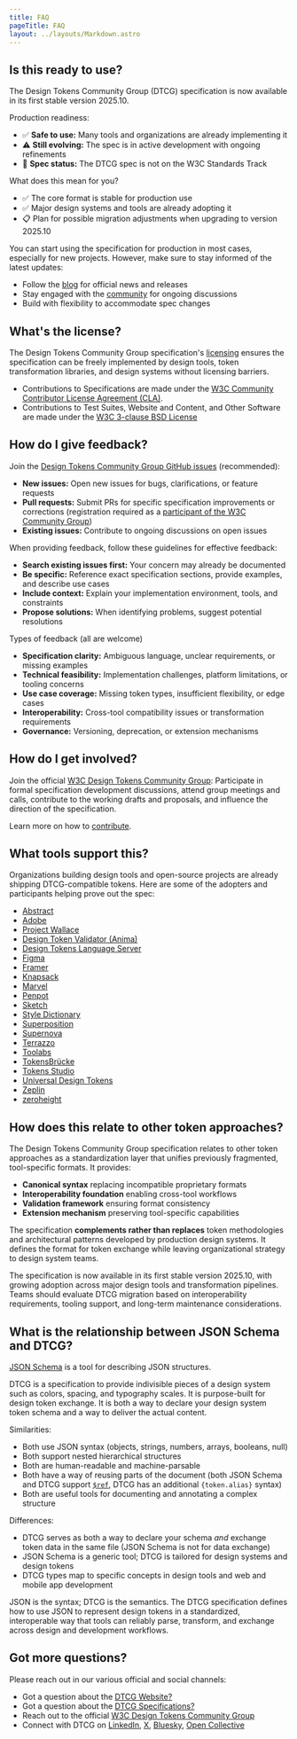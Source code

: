 ```yaml
---
title: FAQ
pageTitle: FAQ
layout: ../layouts/Markdown.astro
---
```


## Is this ready to use?

The Design Tokens Community Group (DTCG) specification is now available in its first stable version 2025.10.

Production readiness:

- ✅ **Safe to use:** Many tools and organizations are already implementing it
- ⚠️ **Still evolving:** The spec is in active development with ongoing refinements
- 📝 **Spec status:** The DTCG spec is not on the W3C Standards Track

What does this mean for you?

- ✅ The core format is stable for production use
- ✅ Major design systems and tools are already adopting it
- 📋 Plan for possible migration adjustments when upgrading to version 2025.10

You can start using the specification for production in most cases, especially for new projects. However, make sure to stay informed of the latest updates:

- Follow the [blog](/blog/) for official news and releases
- Stay engaged with the [community](https://github.com/design-tokens/community-group/issues) for ongoing discussions
- Build with flexibility to accommodate spec changes

## What's the license?

The Design Tokens Community Group specification's [licensing](https://github.com/design-tokens/community-group/blob/main/LICENSE.md) ensures the specification can be freely implemented by design tools, token transformation libraries, and design systems without licensing barriers.

- Contributions to Specifications are made under the [W3C Community Contributor License Agreement (CLA)](https://www.w3.org/community/about/agreements/cla/).
- Contributions to Test Suites, Website and Content, and Other Software are made under the [W3C 3-clause BSD License](https://www.w3.org/Consortium/Legal/2008/03-bsd-license.html)

## How do I give feedback?

Join the [Design Tokens Community Group GitHub issues](https://github.com/design-tokens/community-group) (recommended):

- **New issues:** Open new issues for bugs, clarifications, or feature requests
- **Pull requests:** Submit PRs for specific specification improvements or corrections (registration required as a [participant of the W3C Community Group](https://www.w3.org/community/design-tokens/))
- **Existing issues:** Contribute to ongoing discussions on open issues

When providing feedback, follow these guidelines for effective feedback:

- **Search existing issues first:** Your concern may already be documented
- **Be specific:** Reference exact specification sections, provide examples, and describe use cases
- **Include context:** Explain your implementation environment, tools, and constraints
- **Propose solutions:** When identifying problems, suggest potential resolutions

Types of feedback (all are welcome)

- **Specification clarity:** Ambiguous language, unclear requirements, or missing examples
- **Technical feasibility:** Implementation challenges, platform limitations, or tooling concerns
- **Use case coverage:** Missing token types, insufficient flexibility, or edge cases
- **Interoperability:** Cross-tool compatibility issues or transformation requirements
- **Governance:** Versioning, deprecation, or extension mechanisms

## How do I get involved?

Join the official [W3C Design Tokens Community Group](https://www.w3.org/community/design-tokens/): Participate in formal specification development discussions, attend group meetings and calls, contribute to the working drafts and proposals, and influence the direction of the specification.

Learn more on how to [contribute](../contribute/).

## What tools support this?

Organizations building design tools and open-source projects are already shipping DTCG-compatible tokens. Here are some of the adopters and participants helping prove out the spec:

- [Abstract](https://abstract.com)
- [Adobe](https://adobe.com)
- [Project Wallace](https://www.github.com/projectwallace/css-design-tokens/)
- [Design Token Validator (Anima)](https://www.animaapp.github.io/design-token-validator-site/)
- [Design Tokens Language Server](https://www.github.com/bennypowers/design-tokens-language-server)
- [Figma](https://www.figma.com)
- [Framer](https://www.framer.com)
- [Knapsack](https://www.knapsack.cloud)
- [Marvel](https://www.marvelapp.com)
- [Penpot](https://www.penpot.com)
- [Sketch](https://www.sketch.com)
- [Style Dictionary](https://www.styledictionary.com)
- [Superposition](https://www.superposition.design)
- [Supernova](https://www.supernova.ion)
- [Terrazzo](https://www.terrazzo.app)
- [Toolabs](https://www.toolabs.com)
- [TokensBrücke](https://www.figma.com/community/plugin/1254538877056388290)
- [Tokens Studio](https://www.tokens.studio)
- [Universal Design Tokens](https://www.github.com/universal-design-tokens/udt)
- [Zeplin](https://www.zeplin.io)
- [zeroheight](https://www.zeroheight.com)

## How does this relate to other token approaches?

The Design Tokens Community Group specification relates to other token approaches as a standardization layer that unifies previously fragmented, tool-specific formats. It provides:

- **Canonical syntax** replacing incompatible proprietary formats
- **Interoperability foundation** enabling cross-tool workflows
- **Validation framework** ensuring format consistency
- **Extension mechanism** preserving tool-specific capabilities

The specification **complements rather than replaces** token methodologies and architectural patterns developed by production design systems. It defines the format for token exchange while leaving organizational strategy to design system teams.

The specification is now available in its first stable version 2025.10, with growing adoption across major design tools and transformation pipelines. Teams should evaluate DTCG migration based on interoperability requirements, tooling support, and long-term maintenance considerations.

## What is the relationship between JSON Schema and DTCG?

[JSON Schema](https://json-schema.org/) is a tool for describing JSON structures.

DTCG is a specification to provide indivisible pieces of a design system such as colors, spacing, and typography scales. It is purpose-built for design token exchange. It is both a way to declare your design system token schema and a way to deliver the actual content.

Similarities:

- Both use JSON syntax (objects, strings, numbers, arrays, booleans, null)
- Both support nested hierarchical structures
- Both are human-readable and machine-parsable
- Both have a way of reusing parts of the document (both JSON Schema and DTCG support [`$ref`](https://json-schema.org/understanding-json-schema/structuring#dollarref), DTCG has an additional `{token.alias}` syntax)
- Both are useful tools for documenting and annotating a complex structure

Differences:

- DTCG serves as both a way to declare your schema _and_ exchange token data in the same file (JSON Schema is not for data exchange)
- JSON Schema is a generic tool; DTCG is tailored for design systems and design tokens
- DTCG types map to specific concepts in design tools and web and mobile app development

JSON is the syntax; DTCG is the semantics. The DTCG specification defines how to use JSON to represent design tokens in a standardized, interoperable way that tools can reliably parse, transform, and exchange across design and development workflows.

## Got more questions?

Please reach out in our various official and social channels:

- Got a question about the [DTCG Website?](https://github.com/design-tokens/community-group/issues)
- Got a question about the [DTCG Specifications?](https://github.com/design-tokens/community-group/issues)
- Reach out to the official [W3C Design Tokens Community Group](https://www.w3.org/community/design-tokens/)
- Connect with DTCG on [LinkedIn](https://www.linkedin.com/company/design-tokens-community-group), [X](https://x.com/DesignTokens), [Bluesky](https://bsky.app/profile/designtokens.org), [Open Collective](https://opencollective.com/design-tokens)
